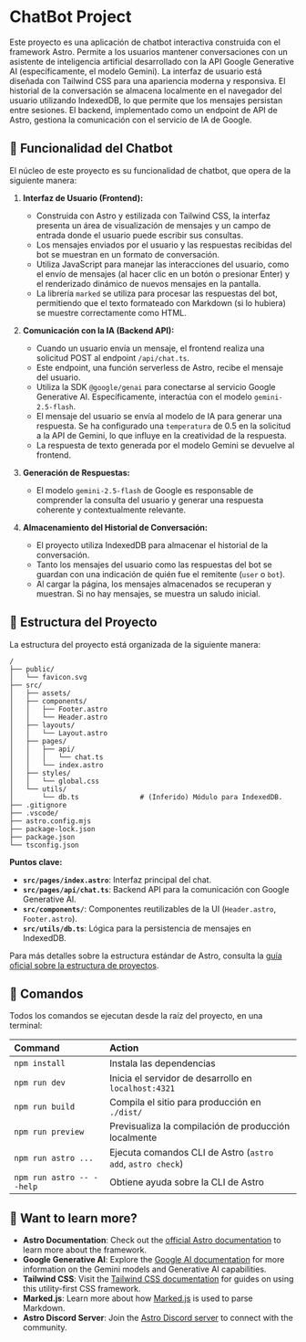 # ChatBot Project

Este proyecto es una aplicación de chatbot interactiva construida con el framework Astro. Permite a los usuarios mantener conversaciones con un asistente de inteligencia artificial desarrollado con la API Google Generative AI (específicamente, el modelo Gemini). La interfaz de usuario está diseñada con Tailwind CSS para una apariencia moderna y responsiva. El historial de la conversación se almacena localmente en el navegador del usuario utilizando IndexedDB, lo que permite que los mensajes persistan entre sesiones. El backend, implementado como un endpoint de API de Astro, gestiona la comunicación con el servicio de IA de Google.

## 🤖 Funcionalidad del Chatbot

El núcleo de este proyecto es su funcionalidad de chatbot, que opera de la siguiente manera:

1.  **Interfaz de Usuario (Frontend):**
    *   Construida con Astro y estilizada con Tailwind CSS, la interfaz presenta un área de visualización de mensajes y un campo de entrada donde el usuario puede escribir sus consultas.
    *   Los mensajes enviados por el usuario y las respuestas recibidas del bot se muestran en un formato de conversación.
    *   Utiliza JavaScript para manejar las interacciones del usuario, como el envío de mensajes (al hacer clic en un botón o presionar Enter) y el renderizado dinámico de nuevos mensajes en la pantalla.
    *   La librería `marked` se utiliza para procesar las respuestas del bot, permitiendo que el texto formateado con Markdown (si lo hubiera) se muestre correctamente como HTML.

2.  **Comunicación con la IA (Backend API):**
    *   Cuando un usuario envía un mensaje, el frontend realiza una solicitud POST al endpoint `/api/chat.ts`.
    *   Este endpoint, una función serverless de Astro, recibe el mensaje del usuario.
    *   Utiliza la SDK `@google/genai` para conectarse al servicio Google Generative AI. Específicamente, interactúa con el modelo `gemini-2.5-flash`.
    *   El mensaje del usuario se envía al modelo de IA para generar una respuesta. Se ha configurado una `temperatura` de 0.5 en la solicitud a la API de Gemini, lo que influye en la creatividad de la respuesta.
    *   La respuesta de texto generada por el modelo Gemini se devuelve al frontend.

3.  **Generación de Respuestas:**
    *   El modelo `gemini-2.5-flash` de Google es responsable de comprender la consulta del usuario y generar una respuesta coherente y contextualmente relevante.

4.  **Almacenamiento del Historial de Conversación:**
    *   El proyecto utiliza IndexedDB para almacenar el historial de la conversación.
    *   Tanto los mensajes del usuario como las respuestas del bot se guardan con una indicación de quién fue el remitente (`user` o `bot`).
    *   Al cargar la página, los mensajes almacenados se recuperan y muestran. Si no hay mensajes, se muestra un saludo inicial.

## 🚀 Estructura del Proyecto

La estructura del proyecto está organizada de la siguiente manera:

```text
/
├── public/
│   └── favicon.svg
├── src/
│   ├── assets/
│   ├── components/
│   │   ├── Footer.astro
│   │   └── Header.astro
│   ├── layouts/
│   │   └── Layout.astro
│   ├── pages/
│   │   ├── api/
│   │   │   └── chat.ts
│   │   └── index.astro
│   ├── styles/
│   │   └── global.css
│   └── utils/
│       └── db.ts               # (Inferido) Módulo para IndexedDB.
├── .gitignore
├── .vscode/
├── astro.config.mjs
├── package-lock.json
├── package.json
└── tsconfig.json
```

**Puntos clave:**

*   **`src/pages/index.astro`**: Interfaz principal del chat.
*   **`src/pages/api/chat.ts`**: Backend API para la comunicación con Google Generative AI.
*   **`src/components/`**: Componentes reutilizables de la UI (`Header.astro`, `Footer.astro`).
*   **`src/utils/db.ts`**: Lógica para la persistencia de mensajes en IndexedDB.

Para más detalles sobre la estructura estándar de Astro, consulta la [guía oficial sobre la estructura de proyectos](https://docs.astro.build/en/basics/project-structure/).

## 🧞 Comandos

Todos los comandos se ejecutan desde la raíz del proyecto, en una terminal:

| Command                   | Action                                           |
| :------------------------ | :----------------------------------------------- |
| `npm install`             | Instala las dependencias                         |
| `npm run dev`             | Inicia el servidor de desarrollo en `localhost:4321` |
| `npm run build`           | Compila el sitio para producción en `./dist/`    |
| `npm run preview`         | Previsualiza la compilación de producción localmente |
| `npm run astro ...`       | Ejecuta comandos CLI de Astro (`astro add`, `astro check`) |
| `npm run astro -- --help` | Obtiene ayuda sobre la CLI de Astro              |

## 👀 Want to learn more?

*   **Astro Documentation**: Check out the [official Astro documentation](https://docs.astro.build) to learn more about the framework.
*   **Google Generative AI**: Explore the [Google AI documentation](https://ai.google.dev/docs) for more information on the Gemini models and Generative AI capabilities.
*   **Tailwind CSS**: Visit the [Tailwind CSS documentation](https://tailwindcss.com/docs) for guides on using this utility-first CSS framework.
*   **Marked.js**: Learn more about how [Marked.js](https://marked.js.org/) is used to parse Markdown.
*   **Astro Discord Server**: Join the [Astro Discord server](https://astro.build/chat) to connect with the community.

